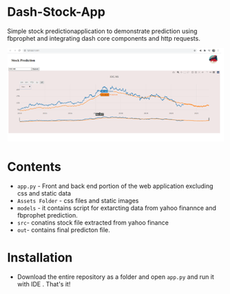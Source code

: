# Dash-Stock-App
Simple stock predictionapplication to demonstrate prediction using fbprophet and integrating dash core components and http requests. 


![](view.PNG)

# Contents

* ```app.py``` - Front and back end portion of the web application excluding css and static data
* ```Assets Folder```  - css files and static images
* ```models``` - it contains script for extarcting data from yahoo finannce and fbprophet prediction.
* ```src```- conatins stock file extracted from yahoo finance
* ```out```- contains final predicton file.

# Installation

* Download the entire repository as a folder and open ```app.py``` and run it with IDE . That's it!
